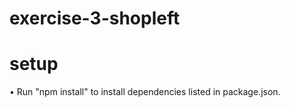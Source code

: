 # exercise-3-shopleft

# setup

• Run "npm install" to install dependencies listed in package.json.
